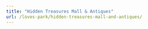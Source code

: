 ```yaml
---
title: "Hidden Treasures Mall & Antiques"
url: /loves-park/hidden-treasures-mall-and-antiques/
---
```

